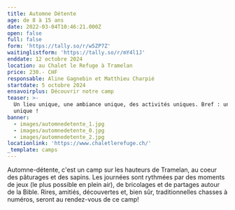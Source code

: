 ```yaml
---
title: Automne Détente
age: de 8 à 15 ans
date: 2022-03-04T10:46:21.000Z
open: false
full: false
form: 'https://tally.so/r/w5ZP7Z'
waitinglistform: 'https://tally.so/r/mY4l1J'
enddate: 12 octobre 2024
location: au Chalet le Refuge à Tramelan
price: 230.- CHF
responsable: Aline Gagnebin et Matthieu Charpié
startdate: 5 octobre 2024
ensavoirplus: Découvrir notre camp
teaser: >-
  Un lieu unique, une ambiance unique, des activités uniques. Bref : un camp
  unique !
banner:
  - images/automnedetente_1.jpg
  - images/automnedetente_0.jpg
  - images/automnedetente_2.jpg
locationlink: 'https://www.chaletlerefuge.ch/'
_template: camps
---
```


Automne-détente, c'est un camp sur les hauteurs de Tramelan, au coeur des pâturages et des sapins. Les journées sont rythmées par des moments de jeux (le plus possible en plein air), de bricolages et de partages autour de la Bible. Rires, amitiés, découvertes et, bien sûr, traditionnelles chasses à numéros, seront au rendez-vous de ce camp!
